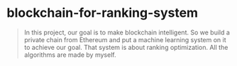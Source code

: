 # blockchain-for-ranking-system
>In this project, our goal is to make blockchain intelligent. So we build a private chain from Ethereum and put a machine learning system on it to achieve our goal. That system is about ranking optimization. All the algorithms are made by myself.
